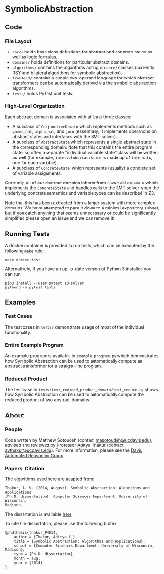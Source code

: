 # SymbolicAbstraction

## Code
### File Layout
- ``core/`` holds base class definitions for abstract and concrete states as
  well as logic formulas.
- ``domains/`` holds definitions for particular abstract domains.
- ``algorithms/`` contains the algorithms acting on ``core/`` classes
  (currently RSY and bilateral algorithms for symbolic abstraction).
- ``frontend/`` contains a simple two-operand language for which abstract
  transformers can be automatically derived via the symbolic abstraction
  algorithms.
- ``tests/`` holds PyTest unit tests.

### High-Level Organization
Each abstract domain is associated with at least three classes:
- A subclass of `ConjunctiveDomain` which implements methods such as
  `gamma_hat`, `alpha_hat`, and `join` (essentially, it implements operations
  on abstract states and interfaces with the SMT solver).
- A subclass of `AbstractState` which represents a single abstract state in the
  corresponding domain. Note that this contains the entire program state, so
  often a separate "individual variable state" class will be written as well
  (for example, `IntervalAbstractState` is made up of `Interval`s, one for each
  variable).
- A subclass of `ConcreteState`, which represents (usually) a concrete set of
  variable assignments.

Currently, all of our abstract domains inheret from `Z3VariablesDomain` which
implements the `ConcreteState` and handles calls to the SMT solver when the
underlying concrete semantics and variable types can be described in Z3.

Note that this has been extracted from a larger system with more complex
domains. We have attempted to pare it down to a minimal expository subset, but
if you catch anything that seems unnecessary or could be significantly
simplified please open an issue and we can remove it!

## Running Tests
A docker container is provided to run tests, which can be executed by the
following `make` rule:
```
make docker-test
```

Alternatively, if you have an up-to-date version of Python 3 installed you can
run
```
pip3 install --user pytest z3-solver
python3 -m pytest tests
```

## Examples
### Test Cases
The test cases in `tests/` demonstrate usage of most of the individual
functionality.

### Entire Example Program
An example program is available in `example_program.py` which demonstrates how
Symbolic Abstraction can be used to automatically compute an abstract
transformer for a straight-line program.

### Reduced Product
The test case in `tests/test_reduced_product_domain/test_reduce.py` shows how
Symbolic Abstraction can be used to automatically compute the reduced product
of two abstract domains.

## About
### People
Code written by Matthew Sotoudeh (contact
[masotoudeh@ucdavis.edu](mailto:masotoudeh@ucdavis.edu)), advised and reviewed
by Professor Aditya Thakur (contact
[avthakur@ucdavis.edu](mailto:avthakur@ucdavis.edu)). For more information,
please see the [Davis Automated Reasoning Group](http://darg.cs.ucdavis.edu/).

### Papers, Citation
The algorithms used here are adapted from:
```
Thakur, A. V. (2014, August). Symbolic Abstraction: Algorithms and Applications
(Ph.D. dissertation). Computer Sciences Department, University of Wisconsin,
Madison.
```
The dissertation is available
[here](http://thakur.cs.ucdavis.edu/bibliography/thakur_PHD14.html).

To cite the dissertation, please use the following bibtex:
```
@phdthesis{thakur_PHD14,
    author = {Thakur, Aditya V.},
    title = {Symbolic Abstraction: Algorithms and Applications},
    school = {Computer Sciences Department, University of Wisconsin, Madison},
    type = {Ph.D. dissertation},
    month = aug,
    year = {2014}
}
```
